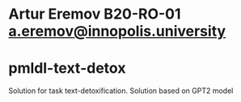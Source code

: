 # Artur Eremov B20-RO-01 a.eremov@innopolis.university

# pmldl-text-detox

Solution for task text-detoxification. Solution based on GPT2 model